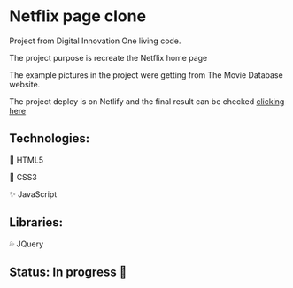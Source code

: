 # Netflix page clone

Project from Digital Innovation One living code.

The project purpose is recreate the Netflix home page

The example pictures in the project were getting from The Movie Database website.

The project deploy is on Netlify and the final result can be checked [clicking here](https://netflix-clone-home.netlify.app/) <!-- or clicking on gif below -->

<!-- [![](pitch.gif)](https://instagram-login-clone.netlify.app/) -->

## Technologies:
:small_orange_diamond: HTML5

:small_blue_diamond: CSS3

:sparkles: JavaScript

## Libraries:
:sweat_drops: JQuery

## Status: In progress :construction:

